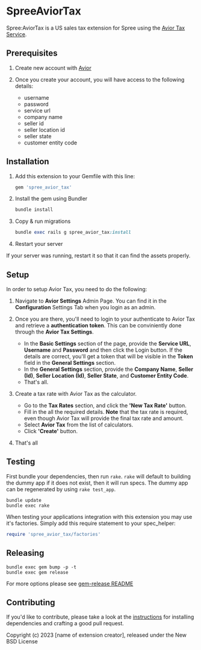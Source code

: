 # SpreeAviorTax

Spree:AviorTax is a US sales tax extension for Spree using the [Avior Tax Service](#).

## Prerequisites

1.  Create new account with [Avior](https://avior.tax/contact)
2.  Once you create your account, you will have access to the following details:

    - username
    - password
    - service url
    - company name
    - seller id
    - seller location id
    - seller state
    - customer entity code

## Installation

1. Add this extension to your Gemfile with this line:

   ```ruby
   gem 'spree_avior_tax'
   ```

2. Install the gem using Bundler

   ```ruby
   bundle install
   ```

3. Copy & run migrations

   ```ruby
   bundle exec rails g spree_avior_tax:install
   ```

4. Restart your server

If your server was running, restart it so that it can find the assets properly.

## Setup

In order to setup Avior Tax, you need to do the following:

1. Navigate to **Avior Settings** Admin Page. You can find it in the **Configuration** Settings Tab when you login as an admin.

2. Once you are there, you'll need to login to your authenticate to Avior Tax and retrieve a **authentication token**. This can be conviniently done through the **Avior Tax Settings**.

   - In the **Basic Settings** section of the page, provide the **Service URL**, **Username** and **Password** and then click the Login button. If the details are correct, you'll get a token that will be visible in the **Token** field in the **General Settings** section.
   - In the **General Settings** section, provide the **Company Name**, **Seller (Id)**, **Seller Location (Id)**, **Seller State**, and **Customer Entity Code**.
   - That's all.

3. Create a tax rate with Avior Tax as the calculator.

   - Go to the **Tax Rates** section, and click the **'New Tax Rate'** button.
   - Fill in the all the required details. **Note** that the tax rate is required, even though Avior Tax will provide the final tax rate and amount.
   - Select **Avior Tax** from the list of calculators.
   - Click **'Create'** button.

4. That's all

## Testing

First bundle your dependencies, then run `rake`. `rake` will default to building the dummy app if it does not exist, then it will run specs. The dummy app can be regenerated by using `rake test_app`.

```shell
bundle update
bundle exec rake
```

When testing your applications integration with this extension you may use it's factories.
Simply add this require statement to your spec_helper:

```ruby
require 'spree_avior_tax/factories'
```

## Releasing

```shell
bundle exec gem bump -p -t
bundle exec gem release
```

For more options please see [gem-release README](https://github.com/svenfuchs/gem-release)

## Contributing

If you'd like to contribute, please take a look at the
[instructions](CONTRIBUTING.md) for installing dependencies and crafting a good
pull request.

Copyright (c) 2023 [name of extension creator], released under the New BSD License
